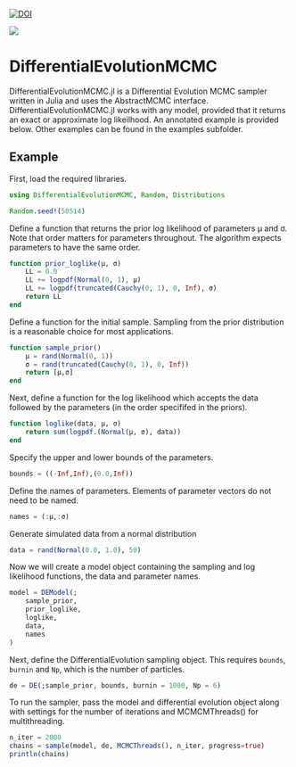 [![DOI](https://zenodo.org/badge/DOI/10.5281/zenodo.5083368.svg)](https://doi.org/10.5281/zenodo.5083368)

[![](https://img.shields.io/badge/docs-latest-blue.svg)](https://itsdfish.github.io/DifferentialEvolutionMCMC.jl/dev/)

# DifferentialEvolutionMCMC

DifferentialEvolutionMCMC.jl is a Differential Evolution MCMC sampler written in Julia and uses the AbstractMCMC interface. DifferentialEvolutionMCMC.jl works with any model, provided that it returns an exact or approximate log likeilhood. An annotated example is provided below. Other examples can be found in the examples subfolder.

## Example

First, load the required libraries.

```julia
using DifferentialEvolutionMCMC, Random, Distributions

Random.seed!(50514)
```

Define a function that returns the prior log likelihood of parameters μ and σ. Note
that order matters for parameters throughout. The algorithm expects parameters to have
the same order.

```julia
function prior_loglike(μ, σ)
    LL = 0.0
    LL += logpdf(Normal(0, 1), μ)
    LL += logpdf(truncated(Cauchy(0, 1), 0, Inf), σ)
    return LL
end
```

Define a function for the initial sample. Sampling from the prior distribution is
a reasonable choice for most applications.

```julia
function sample_prior()
    μ = rand(Normal(0, 1))
    σ = rand(truncated(Cauchy(0, 1), 0, Inf))
    return [μ,σ]
end
```

Next, define a function for the log likelihood which accepts the data followed by the parameters (in the order specififed in the priors).

```julia
function loglike(data, μ, σ)
    return sum(logpdf.(Normal(μ, σ), data))
end
```

Specify the upper and lower bounds of the parameters.

```julia
bounds = ((-Inf,Inf),(0.0,Inf))
```
Define the names of parameters. Elements of parameter vectors do not need to be named.

```julia
names = (:μ,:σ)
```

Generate simulated data from a normal distribution

```julia
data = rand(Normal(0.0, 1.0), 50)
```

Now we will create a model object containing the sampling and log likelihood functions, the data and parameter names.

```julia
model = DEModel(; 
    sample_prior, 
    prior_loglike, 
    loglike, 
    data,
    names
)

```

Next, define the DifferentialEvolution sampling object. This requires `bounds`, `burnin` and `Np`, which is the number of particles. 
```julia
de = DE(;sample_prior, bounds, burnin = 1000, Np = 6)
```
To run the sampler, pass the model and differential evolution object along with settings for the number of iterations and MCMCMThreads() for multithreading.

```julia
n_iter = 2000
chains = sample(model, de, MCMCThreads(), n_iter, progress=true)
println(chains)
```
